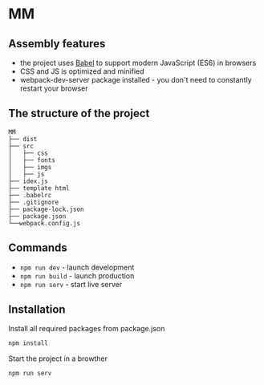 # MM

## Assembly features

* the project uses [Babel](https://babeljs.io/) to support modern JavaScript (ES6) in browsers
*  CSS and JS is optimized and minified
* webpack-dev-server package installed - you don't need to constantly restart your browser

## The structure of the project

```
MM
├── dist
├── src
│   ├── css
│   ├── fonts
│   ├── imgs
│   ├── js
├── idex.js
├── template html
├── .babelrc
├── .gitignore
├── package-lock.json
├── package.json
└──webpack.config.js
```

## Commands

* ```npm run dev``` - launch development
* ```npm run build``` - launch production
* ```npm run serv``` - start live server

## Installation

Install all required packages from package.json

```bash
npm install
```

Start the project in a browther

```bash
npm run serv
```


